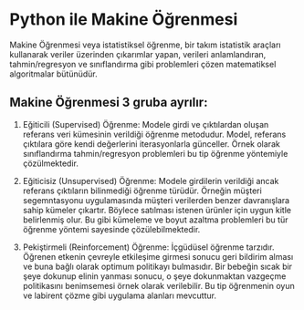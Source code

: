 # Python ile Makine Öğrenmesi
Makine Öğrenmesi veya istatistiksel öğrenme, bir takım istatistik araçları kullanarak veriler üzerinden çıkarımlar yapan,
verileri anlamlandıran, tahmin/regresyon ve sınıflandırma gibi problemleri çözen matematiksel algoritmalar bütünüdür.

## Makine Öğrenmesi 3 gruba ayrılır:

1) Eğiticili (Supervised) Öğrenme:
Modele girdi ve çıktılardan oluşan referans veri kümesinin verildiği öğrenme metodudur. Model, referans çıktılara göre
kendi değerlerini iterasyonlarla günceller. Örnek olarak sınıflandırma tahmin/regresyon problemleri bu tip öğrenme yöntemiyle 
çözülmektedir.

2) Eğiticisiz (Unsupervised) Öğrenme:
Modele girdilerin verildiği ancak referans çıktıların bilinmediği öğrenme türüdür. Örneğin müşteri segemntasyonu uygulamasında
müşteri verilerden benzer davranışlara sahip kümeler çıkartır. Böylece satılması istenen ürünler için uygun kitle belirlenmiş olur.
Bu gibi kümeleme ve boyut azaltma problemleri bu tür öğrenme yöntemi sayesinde çözülebilmektedir.

3) Pekiştirmeli (Reinforcement) Öğrenme:
İçgüdüsel öğrenme tarzıdır. Öğrenen etkenin çevreyle etkileşime girmesi sonucu geri bildirim alması ve buna bağlı olarak optimum
politikayı bulmasıdır. Bir bebeğin sıcak bir şeye dokunup elinin yanması sonucu, o şeye dokunmaktan vazgeçme politikasını
benimsemesi örnek olarak verilebilir. Bu tip öğrenmenin oyun ve labirent çözme gibi uygulama alanları mevcuttur.
